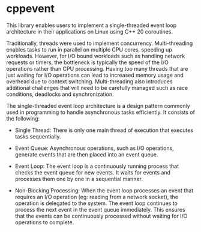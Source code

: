 # cppevent

This library enables users to implement a single-threaded event loop architecture in their applications on Linux using C++ 20 coroutines. 

Traditionally, threads were used to implement concurrency. Multi-threading enables tasks to run in parallel on multiple CPU cores, speeding up workloads. However, for I/O bound workloads such as handling network requests or timers, the bottleneck is typically the speed of the I/O operations rather than CPU processing. Having too many threads that are just waiting for I/O operations can lead to increased memory usage and overhead due to context switching. Multi-threading also introduces additional challenges that will need to be carefully managed such as race conditions, deadlocks and synchronization. 

The single-threaded event loop architecture is a design pattern commonly used in programming to handle asynchronous tasks efficiently. It consists of the following:

- Single Thread: There is only one main thread of execution that executes tasks sequentially.
  
- Event Queue: Asynchronous operations, such as I/O operations, generate events that are then placed into an event queue.

- Event Loop: The event loop is a continuously running process that checks the event queue for new events. It waits for events and processes them one by one in a sequential manner.

- Non-Blocking Processing: When the event loop processes an event that requires an I/O operation (eg: reading from a network socket), the operation is delegated to the system. The event loop continues to process the next event in the event queue immediately. This ensures that the events can be continuously processed without waiting for I/O operations to complete. 